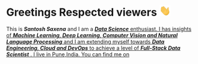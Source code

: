 # Greetings Respected viewers <img src="https://github.com/AsadAzam/AsadAzam/blob/master/wave.gif" width="30px">

This is ***Santosh Saxena*** and I am a <u> ***Data Science***  enthusiast. I has insights of ***Machine Learning, Deep Learning, Computer Vision and Natural Language Processing*** and I am extending myself towards ***Data Engineering, Cloud and DevOps*** to achieve a level of ***Full-Stack Data Scientist*** . I live in Pune,India. You can find me on 
